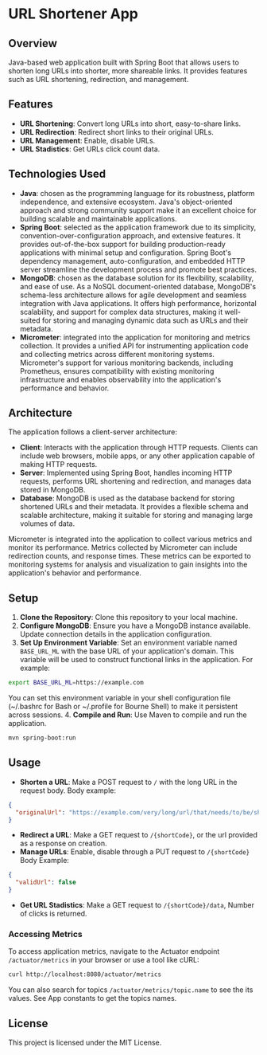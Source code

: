 # URL Shortener App

## Overview

Java-based web application built with Spring Boot that allows users to shorten long URLs into shorter, more shareable links. It provides features such as URL shortening, redirection, and management.

## Features

- **URL Shortening**: Convert long URLs into short, easy-to-share links.
- **URL Redirection**: Redirect short links to their original URLs.
- **URL Management**: Enable, disable URLs.
- **URL Stadistics**: Get URLs click count data.  

## Technologies Used

- **Java**: chosen as the programming language for its robustness, platform independence, and extensive ecosystem. Java's object-oriented approach and strong community support make it an excellent choice for building scalable and maintainable applications.
- **Spring Boot**: selected as the application framework due to its simplicity, convention-over-configuration approach, and extensive features. It provides out-of-the-box support for building production-ready applications with minimal setup and configuration. Spring Boot's dependency management, auto-configuration, and embedded HTTP server streamline the development process and promote best practices.
- **MongoDB**: chosen as the database solution for its flexibility, scalability, and ease of use. As a NoSQL document-oriented database, MongoDB's schema-less architecture allows for agile development and seamless integration with Java applications. It offers high performance, horizontal scalability, and support for complex data structures, making it well-suited for storing and managing dynamic data such as URLs and their metadata.
- **Micrometer**: integrated into the application for monitoring and metrics collection. It provides a unified API for instrumenting application code and collecting metrics across different monitoring systems. Micrometer's support for various monitoring backends, including Prometheus, ensures compatibility with existing monitoring infrastructure and enables observability into the application's performance and behavior.

## Architecture

The application follows a client-server architecture:
- **Client**: Interacts with the application through HTTP requests. Clients can include web browsers, mobile apps, or any other application capable of making HTTP requests.
- **Server**: Implemented using Spring Boot, handles incoming HTTP requests, performs URL shortening and redirection, and manages data stored in MongoDB.
- **Database**: MongoDB is used as the database backend for storing shortened URLs and their metadata. It provides a flexible schema and scalable architecture, making it suitable for storing and managing large volumes of data.

Micrometer is integrated into the application to collect various metrics and monitor its performance. Metrics collected by Micrometer can include redirection counts, and response times. These metrics can be exported to monitoring systems for analysis and visualization to gain insights into the application's behavior and performance.

## Setup

1. **Clone the Repository**: Clone this repository to your local machine.
2. **Configure MongoDB**: Ensure you have a MongoDB instance available. Update connection details in the application configuration.
3. **Set Up Environment Variable**: Set an environment variable named `BASE_URL_ML` with the base URL of your application's domain. This variable will be used to construct functional links in the application. 
For example: 
```bash 
export BASE_URL_ML=https://example.com
```
You can set this environment variable in your shell configuration file (~/.bashrc for Bash or ~/.profile for Bourne Shell) to make it persistent across sessions.
4. **Compile and Run**: Use Maven to compile and run the application. 
```bash
mvn spring-boot:run
```

## Usage

- **Shorten a URL**: Make a POST request to `/` with the long URL in the request body. 
Body example:
```json
{
  "originalUrl": "https://example.com/very/long/url/that/needs/to/be/shortened"
}
```
- **Redirect a URL**: Make a GET request to `/{shortCode}`, or the url provided as a response on creation.
- **Manage URLs**: Enable, disable through a PUT request to `/{shortCode}`
Body Example:
```json
{
  "validUrl": false
}
```
- **Get URL Stadistics**: Make a GET request to `/{shortCode}/data`, Number of clicks is returned.

### Accessing Metrics

To access application metrics, navigate to the Actuator endpoint `/actuator/metrics` in your browser or use a tool like cURL:

```bash
curl http://localhost:8080/actuator/metrics
```
You can also search for topics `/actuator/metrics/topic.name` to see the its values. See App constants to get the topics names.

## License

This project is licensed under the MIT License.

